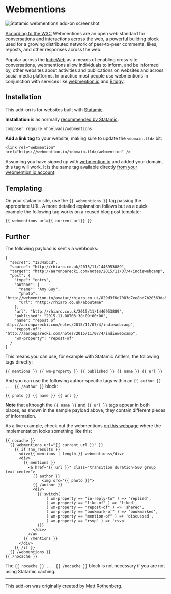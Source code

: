 # Webmentions

![Statamic webmentions add-on screenshot](https://statamic.com/storage/products/UCeoKVWAur6I2IB59ppvbGTE89rZSOkUXRrVGKwo.png)

[According to the W3C](https://www.w3.org/TR/webmention/) Webmentions are an open web standard for conversations and interactions across the web, a powerful building block used for a growing distributed network of peer-to-peer comments, likes, reposts, and other responses across the web.

Popular across the [IndieWeb](https://indieweb.org/Webmention) as a means of enabling cross-site conversations, webmentions allow individuals to inform, and be informed by, other websites about activities and publications on websites and across social media platforms. In practice most people use webmentions in conjunction with services like [webmention.io](https://webmention.io) and [Bridgy](https://brid.gy).

## Installation

This add-on is for websites built with [Statamic](https://statamic.com).

**Installation** is as normally [recommended by Statamic](https://statamic.dev/extending/addons#installing-an-addon):

```
composer require vhbelvadi/webmentions
```

**Add a link tag** to your website, making sure to update the `<domain.tld>` bit:

```
<link rel="webmention" href="https://webmention.io/<domain.tld>/webmention" />
```

Assuming you have signed up with [webmention.io](https://webmention.io) and added your domain, this tag will work. It is the same tag available directly [from your webmention.io account](https://webmention.io/settings/sites).

## Templating

On your statamic site, use the `{{ webmentions }}` tag passing the appropriate URL. A more detailed explanation follows but as a quick example the following tag works on a reused blog post template:

```
{{ webmentions url={{ current_url}} }}
```

## Further

The following payload is sent via webhooks:

```
{
  "secret": "1234abcd",
  "source": "http://rhiaro.co.uk/2015/11/1446953889",
  "target": "http://aaronparecki.com/notes/2015/11/07/4/indiewebcamp",
  "post": {
    "type": "entry",
    "author": {
      "name": "Amy Guy",
      "photo": "http://webmention.io/avatar/rhiaro.co.uk/829d3f6e7083d7ee8bd7b20363da84d88ce5b4ce094f78fd1b27d8d3dc42560e.png",
      "url": "http://rhiaro.co.uk/about#me"
    },
    "url": "http://rhiaro.co.uk/2015/11/1446953889",
    "published": "2015-11-08T03:38:09+00:00",
    "name": "repost of http://aaronparecki.com/notes/2015/11/07/4/indiewebcamp",
    "repost-of": "http://aaronparecki.com/notes/2015/11/07/4/indiewebcamp",
    "wm-property": "repost-of"
  }
}
```

This means you can use, for example with Statamic Antlers, the following tags directly:

```
{{ mentions }} {{ wm-property }} {{ published }} {{ name }} {{ url }}
```

And you can use the following author-specific tags within an `{{ author }} ... {{ /author }}` block:

```
{{ photo }} {{ name }} {{ url }}
```

**Note** that although the `{{ name }}` and `{{ url }}` tags appear in both places, as shown in the sample payload above, they contain different pieces of information.

As a live example, check out the webmentions [on this webpage](https://vhbelvadi.com/indieweb-carnival-friction) where the implementation looks something like this:

```
{{ nocache }}
  {{ webmentions url="{{ current_url }}" }}
    {{ if !no_results }}
      <div>{{ mentions | length }} webmentions</div>
      <div>
        {{ mentions }}
          <a href="{{ url }}" class="transition duration-500 group text-center">
            {{ author }}
                <img src="{{ photo }}">
            {{ /author }}
            <div>
              {{ switch(
                  ( wm-property == "in-reply-to" ) => 'replied',
                  ( wm-property == "like-of" ) => 'liked',
                  ( wm-property == "repost-of" ) => 'shared',
                  ( wm-property == "bookmark-of" ) => 'bookmarked',
                  ( wm-property == "mention-of" ) => 'discussed',
                  ( wm-property == "rsvp" ) => 'rsvp'
              )}}
            </div>
          </a>
        {{ /mentions }}
      </div>
    {{ /if }}
  {{ /webmentions }}
{{ /nocache }}
```

The `{{ nocache }} ... {{ /nocache }}` block is not necessary if you are not using Statamic caching.

***

This add-on was originally created by [Matt Rothenberg](https://github.com/mattrothenberg).

